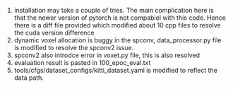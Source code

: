 1. installation may take a couple of tries. The main complication here is that the newer version of pytorch is not compabiel with this code. Hence there is a diff file provided which modified about 10 cpp files to resolve the cuda version difference
2. dynamic voxel allocation is buggy in the spconv, data_processor.py file is modified to resolve the spconv2 issue. 
3. spconv2 also introdce error in voxet.py file, this is also resolved 
4. evaluation result is pasted in 100_epoc_eval.txt
5. tools/cfgs/dataset_configs/kitti_dataset.yaml is modified to reflect the data path. 
